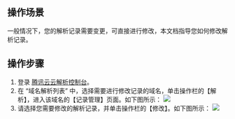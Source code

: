 ## 操作场景
一般情况下，您的解析记录需要变更，可直接进行修改，本文档指导您如何修改解析记录。 

## 操作步骤
1. 登录 [腾讯云云解析控制台](https://console.cloud.tencent.com/cns)。
2. 在 “域名解析列表” 中，选择需要进行修改记录的域名，单击操作栏的【解析】，进入该域名的【记录管理】页面。如下图所示：
![](https://main.qcloudimg.com/raw/fa9054c8c02692fdca478c621dfb4abf.png)
3. 请选择您需要修改的解析记录，并单击操作栏的【修改】。如下图所示：
![](https://main.qcloudimg.com/raw/3ad64b4cba177d15bb769e558eb2ddf3.png)

